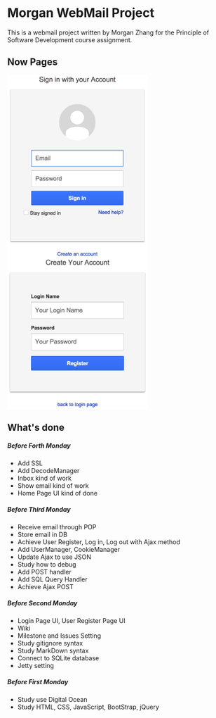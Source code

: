 # Morgan WebMail Project

This is a webmail project written by Morgan Zhang for the Principle of Software Development course assignment.

## Now Pages
<img align=top src="figures/login.jpg" width="320">
<img align=top src="figures/UserRegister.jpg" width="320">

## What's done
##### Before Forth Monday
- Add SSL
- Add DecodeManager
- Inbox kind of work
- Show email kind of work
- Home Page UI kind of done

##### Before Third Monday
- Receive email through POP
- Store email in DB
- Achieve User Register, Log in, Log out with Ajax method
- Add UserManager, CookieManager
- Update Ajax to use JSON
- Study how to debug
- Add POST handler
- Add SQL Query Handler
- Achieve Ajax POST

##### Before Second Monday
- Login Page UI, User Register Page UI
- Wiki
- Milestone and Issues Setting
- Study gitignore syntax
- Study MarkDown syntax
- Connect to SQLite database
- Jetty setting

##### Before First Monday
- Study use Digital Ocean
- Study HTML, CSS, JavaScript, BootStrap, jQuery